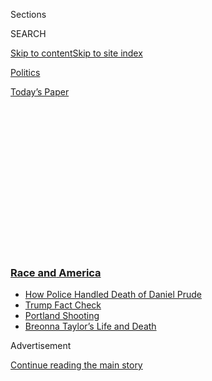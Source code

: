 <div id="app">

<div>

<div>

<div>

<div class="NYTAppHideMasthead css-1q2w90k e1suatyy0">

<div class="section css-ui9rw0 e1suatyy2">

<div class="css-eph4ug er09x8g0">

<div class="css-6n7j50">

</div>

<span class="css-1dv1kvn">Sections</span>

<div class="css-10488qs">

<span class="css-1dv1kvn">SEARCH</span>

</div>

[Skip to content](#site-content)[Skip to site
index](#site-index)

</div>

<div id="masthead-section-label" class="css-1wr3we4 eaxe0e00">

[Politics](https://www.nytimes3xbfgragh.onion/section/politics)

</div>

<div class="css-10698na e1huz5gh0">

</div>

</div>

<div id="masthead-bar-one" class="section hasLinks css-15hmgas e1csuq9d3">

<div class="css-uqyvli e1csuq9d0">

</div>

<div class="css-1uqjmks e1csuq9d1">

</div>

<div class="css-9e9ivx">

[](https://myaccount.nytimes3xbfgragh.onion/auth/login?response_type=cookie&client_id=vi)

</div>

<div class="css-1bvtpon e1csuq9d2">

[Today’s
Paper](https://www.nytimes3xbfgragh.onion/section/todayspaper)

</div>

</div>

</div>

</div>

<div data-aria-hidden="false">

<div id="site-content" data-role="main">

<div>

<div class="css-1aor85t" style="opacity:0.000000001;z-index:-1;visibility:hidden">

<div class="css-1hqnpie">

<div class="css-epjblv">

<span class="css-17xtcya">[Politics](/section/politics)</span><span class="css-x15j1o">|</span><span class="css-fwqvlz">Pence
and Harris Vie for Wisconsin as Trump Vents From the White
House</span>

</div>

<div class="css-k008qs">

<div class="css-1iwv8en">

<span class="css-18z7m18"></span>

<div>

</div>

</div>

<span class="css-1n6z4y">https://nyti.ms/328q6bj</span>

<div class="css-1705lsu">

<div class="css-4xjgmj">

<div class="css-4skfbu" data-role="toolbar" data-aria-label="Social Media Share buttons, Save button, and Comments Panel with current comment count" data-testid="share-tools">

  - 
  - 
  - 
  - 
    
    <div class="css-6n7j50">
    
    </div>

  - 

</div>

</div>

</div>

</div>

</div>

</div>

<div class="css-13pd83m">

<div class="css-l9svim">

### [<span class="css-pa1jbp"><span class="css-1rxm0ex">Race and</span><span class="css-1rxm0ex"> America</span></span>](https://www.nytimes3xbfgragh.onion/news-event/george-floyd-protests-minneapolis-new-york-los-angeles?name=styln-george-floyd&region=TOP_BANNER&block=storyline_menu_recirc&action=click&pgtype=Article&impression_id=184058b0-f1bb-11ea-acbc-41a7f42c3c41&variant=undefined)

  - <span class="css-ousu42">[How Police Handled Death of Daniel
    Prude](https://www.nytimes3xbfgragh.onion/2020/09/04/nyregion/rochester-police-daniel-prude.html?name=styln-george-floyd&region=TOP_BANNER&block=storyline_menu_recirc&action=click&pgtype=Article&impression_id=184058b1-f1bb-11ea-acbc-41a7f42c3c41&variant=undefined)</span>
  - <span class="css-ousu42">[Trump Fact
    Check](https://www.nytimes3xbfgragh.onion/2020/09/01/us/politics/trump-fact-check-protests.html?name=styln-george-floyd&region=TOP_BANNER&block=storyline_menu_recirc&action=click&pgtype=Article&impression_id=184058b2-f1bb-11ea-acbc-41a7f42c3c41&variant=undefined)</span>
  - <span class="css-ousu42">[Portland
    Shooting](https://www.nytimes3xbfgragh.onion/2020/08/30/us/portland-shooting-explained.html?name=styln-george-floyd&region=TOP_BANNER&block=storyline_menu_recirc&action=click&pgtype=Article&impression_id=184058b3-f1bb-11ea-acbc-41a7f42c3c41&variant=undefined)</span>
  - <span class="css-ousu42">[Breonna Taylor’s Life and
    Death](https://www.nytimes3xbfgragh.onion/2020/08/30/us/breonna-taylor-police-killing.html?name=styln-george-floyd&region=TOP_BANNER&block=storyline_menu_recirc&action=click&pgtype=Article&impression_id=184058b4-f1bb-11ea-acbc-41a7f42c3c41&variant=undefined)</span>

</div>

</div>

<div id="top-wrapper" class="css-1sy8kpn">

<div id="top-slug" class="css-l9onyx">

Advertisement

</div>

[Continue reading the main
story](#after-top)

<div class="ad top-wrapper" style="text-align:center;height:100%;display:block;min-height:250px">

<div id="top" class="place-ad" data-position="top" data-size-key="top">

</div>

</div>

<div id="after-top">

</div>

</div>

<div>

<div id="sponsor-wrapper" class="css-1hyfx7x">

<div id="sponsor-slug" class="css-19vbshk">

Supported by

</div>

[Continue reading the main
story](#after-sponsor)

<div id="sponsor" class="ad sponsor-wrapper" style="text-align:center;height:100%;display:block">

</div>

<div id="after-sponsor">

</div>

</div>

<div class="css-186x18t">

</div>

<div class="css-1vkm6nb ehdk2mb0">

# Pence and Harris Vie for Wisconsin as Trump Vents From the White House

</div>

The unofficial Labor Day kickoff to the fall campaign centered on
Pennsylvania and Wisconsin, two pivotal states for both the president
and Joseph R. Biden Jr.

<div class="css-79elbk" data-testid="photoviewer-wrapper">

<div class="css-z3e15g" data-testid="photoviewer-wrapper-hidden">

</div>

<div class="css-1a48zt4 ehw59r15" data-testid="photoviewer-children">

![<span class="css-16f3y1r e13ogyst0" data-aria-hidden="true">“We have
to get this done, I need your help in Milwaukee,” Senator Kamala Harris
told supporters in Wisconsin on Monday as she encouraged them to
participate in early voting. She visited a union training facility
earlier in the
day.</span><span class="css-cnj6d5 e1z0qqy90" itemprop="copyrightHolder"><span class="css-1ly73wi e1tej78p0">Credit...</span><span><span>Taylor
Glascock for The New York
Times</span></span></span>](https://static01.graylady3jvrrxbe.onion/images/2020/09/07/us/politics/07wisconsin1/merlin_176701158_e063c155-3c16-4053-88a7-974a5b6f4a5d-articleLarge.jpg?quality=75&auto=webp&disable=upscale)

</div>

</div>

<div class="css-18e8msd">

<div class="css-pdw9fk epjyd6m0">

<div class="css-1txwxcy ey68jwv0" data-aria-hidden="true">

[![Jonathan
Martin](https://static01.graylady3jvrrxbe.onion/images/2018/11/06/multimedia/author-jonathan-martin/author-jonathan-martin-thumbLarge.png
"Jonathan Martin")](https://www.nytimes3xbfgragh.onion/by/jonathan-martin)[![Alexander
Burns](https://static01.graylady3jvrrxbe.onion/images/2018/09/25/multimedia/author-alexander-burns/author-alexander-burns-thumbLarge-v2.png
"Alexander Burns")](https://www.nytimes3xbfgragh.onion/by/alexander-burns)

</div>

<div class="css-1baulvz">

By [<span class="css-1baulvz" itemprop="name">Jonathan
Martin</span>](https://www.nytimes3xbfgragh.onion/by/jonathan-martin)
and [<span class="css-1baulvz last-byline" itemprop="name">Alexander
Burns</span>](https://www.nytimes3xbfgragh.onion/by/alexander-burns)

</div>

</div>

  - Sept. 7,
    2020

  - 
    
    <div class="css-4xjgmj">
    
    <div class="css-d8bdto" data-role="toolbar" data-aria-label="Social Media Share buttons, Save button, and Comments Panel with current comment count" data-testid="share-tools">
    
      - 
      - 
      - 
      - 
        
        <div class="css-6n7j50">
        
        </div>
    
      - 
    
    </div>
    
    </div>

</div>

</div>

<div class="section meteredContent css-1r7ky0e" name="articleBody" itemprop="articleBody">

<div class="css-1fanzo5 StoryBodyCompanionColumn">

<div class="css-53u6y8">

LA CROSSE, Wis. — For a few hours, the unofficial Labor Day start to the
fall presidential campaign centered around Wisconsin, as Vice President
Mike Pence tried to poach Democrats in this Mississippi River town and
Senator Kamala Harris sought to rally the Democratic base in Milwaukee.

But their dueling events at opposite ends of this increasingly pivotal
state — as well as Joseph R. Biden’s visit to another battleground,
Pennsylvania — were soon overwhelmed by a force as strong as any
current: President Trump’s thirst for attention. ​

The only member of the two tickets not to be on the campaign trail
Monday, Mr. Trump abruptly called a White House news conference and then
used it to air a range of personal and political grievances. He called
his opponents names — Mr. Biden was a “stupid person” and Ms. Harris was
“not a competent person.” Yet more notable than his usual partisan
insults was his extraordinary attack on the country’s senior military
officials.

</div>

</div>

<div class="css-1fanzo5 StoryBodyCompanionColumn">

<div class="css-53u6y8">

Defending himself for a fifth straight day following a report in The
Atlantic that he ridiculed America’s war dead, Mr. Trump suggested the
accusations came from Pentagon leaders, whom he described as war
profiteers.

</div>

</div>

<div class="css-79elbk" data-testid="photoviewer-wrapper">

<div class="css-z3e15g" data-testid="photoviewer-wrapper-hidden">

</div>

<div class="css-1a48zt4 ehw59r15" data-testid="photoviewer-children">

![<span class="css-16f3y1r e13ogyst0" data-aria-hidden="true">While Vice
President Mike Pence and Ms. Harris were on the campaign trail,
President Trump abruptly called a White House news conference on Monday,
which he used to air a range of personal and political
grievances.</span><span class="css-cnj6d5 e1z0qqy90" itemprop="copyrightHolder"><span class="css-1ly73wi e1tej78p0">Credit...</span><span>Stefani
Reynolds for The New York
Times</span></span>](https://static01.graylady3jvrrxbe.onion/images/2020/09/07/us/politics/07wisconsin0/merlin_176699274_4853d282-1766-4f5c-a330-92f27c16a41c-articleLarge.jpg?quality=75&auto=webp&disable=upscale)

</div>

</div>

<div class="css-1fanzo5 StoryBodyCompanionColumn">

<div class="css-53u6y8">

“They want to do nothing but fight wars so that all of those wonderful
companies that make the bombs, that make the planes, that make
everything else, stay happy,” Mr. Trump said of the officers he
commands, making no mention of his own choice for defense secretary,
Mark T. Esper, who was an executive at the defense contractor Raytheon.

The broadside, coming after current and retired officers have been
notably quiet about claims that the president described those killed in
action as “losers,” only added more fuel to an explosive story line that
many Republicans want Mr. Trump to put behind him.

For the purposes of the campaign, Mr. Trump’s preoccupation with the
Atlantic article illustrated the limited value of the presidential bully
pulpit in the hands of a candidate unwilling to drive a focused message.

Monday, after all, was poised to showcase a showdown between Mr. Pence
and Ms. Harris, who were appearing together for the first time in the
same state on the same day.

</div>

</div>

<div class="css-1fanzo5 StoryBodyCompanionColumn">

<div class="css-53u6y8">

The vice president, joined by Labor Secretary Eugene Scalia, was hoping
to appeal to the white working-class voters along the state’s western
border who supported Democrats for a generation before helping tip the
state to Mr. Trump by less than a percentage point in 2016.

Standing before a group of employees at a regional utility company, Mr.
Pence trumpeted the administration’s work on behalf of dairy farmers,
claimed credit for the state’s booming economy before the coronavirus
crisis and repeatedly attacked Mr. Biden and Ms. Harris by name.

Noting that Ms. Harris was one of only 10 senators to oppose the
renegotiated North American free trade pact, because it did not do
enough to address climate change, the vice president argued that she had
put a “radical environmental agenda ahead of Wisconsin dairy and ahead
of Wisconsin power.”

Though the company they spoke at employs some union members, neither Mr.
Pence nor Mr. Scalia alluded to organized labor in their remarks, a
reflection of their roots on the right but a notable decision given Mr.
Trump’s strength in some union
households.

</div>

</div>

<div class="css-79elbk" data-testid="photoviewer-wrapper">

<div class="css-z3e15g" data-testid="photoviewer-wrapper-hidden">

</div>

<div class="css-1a48zt4 ehw59r15" data-testid="photoviewer-children">

<div class="css-1xdhyk6 erfvjey0">

<span class="css-1ly73wi e1tej78p0">Image</span>

<div class="css-zjzyr8">

<div data-testid="lazyimage-container" style="height:257.77777777777777px">

</div>

</div>

</div>

<span class="css-16f3y1r e13ogyst0" data-aria-hidden="true">Vice
President Mike Pence at a campaign event on Monday at the Dairyland
Power Cooperative Frank Linder Service Center in La Crosse,
Wis.</span><span class="css-cnj6d5 e1z0qqy90" itemprop="copyrightHolder"><span class="css-1ly73wi e1tej78p0">Credit...</span><span>Mark
Hoffman/Milwaukee Journal-Sentinel, via Associated Press</span></span>

</div>

</div>

<div class="css-1fanzo5 StoryBodyCompanionColumn">

<div class="css-53u6y8">

Mr. Pence used the start of his speech to claim that Mr. Biden would
perpetuate “policies that have literally led to violence in our major
American cities,” reprising the Republican attack line that Democrats
would preside over a dangerous, lawless nation.

Mr. Pence also scorned Mr. Biden for not criticizing Democratic mayors
or mentioning the far-left group Antifa by name in his condemnations of
violence.

</div>

</div>

<div class="css-1fanzo5 StoryBodyCompanionColumn">

<div class="css-53u6y8">

While he acknowledged that the use of force by law enforcement should be
“thoroughly investigated,” Mr. Pence did not refer to the police
shooting of Jacob Blake, instead focusing on the violent aftermath of
the shooting in Kenosha, Wis., much as Mr. Trump did in his visit there
last week.

In his own trip there last week, Mr. Biden met with the Blake family,
[as Ms. Harris
did](https://www.nytimes3xbfgragh.onion/live/2020/09/07/us/trump-vs-biden?action=click&module=Top%20Stories&pgtype=Homepage#in-her-first-stop-in-the-state-kamala-harris-met-privately-with-jacob-blakes-family)
Monday upon arriving in Milwaukee.

She also met with union workers as well as Black business owners and
pastors in the city, where Democratic turnout dipped four years ago and
aided Mr. Trump’s victory.

“We have to get this done, I need your help in Milwaukee,” Ms. Harris
told supporters lined up to greet her on the sidewalk, encouraging them
to participate in early voting.

Even before the events in Kenosha, the state’s evenly divided politics
and Mr. Trump’s need to keep his 2016 map largely intact were already
thrusting Wisconsin to the center of this year’s race.

After Hillary Clinton memorably failed to campaign here four years ago,
Mr. Biden last week chose Wisconsin as his first Midwestern campaign
stop after the Democratic convention, and he has assured local party
leaders that he will return regularly.

Desperate to keep Wisconsin in their column, local Republicans this
summer sought to put the rapper Kanye West on the state’s ballot in
hopes he could drain votes from Mr. Biden and make it easier for the
president to win with less than a majority, as Mr. Trump did four years
ago. But they were late filing paperwork for Mr. West and are now in
court appealing the decision to keep him off the ballot.

</div>

</div>

<div class="css-1fanzo5 StoryBodyCompanionColumn">

<div class="css-53u6y8">

More recently, as Mr. Pence demonstrated Monday, Republicans have tried
to elevate law-and-order issues to make up ground against Mr. Biden in
Wisconsin.

The former vice president has responded by airing a commercial, here and
in other swing states, that features footage from a speech he delivered
last week in Pittsburgh, in which he pointedly denounced violent
protests.

There’s no evidence yet that the effort to portray Mr. Biden as soft on
crime is cutting into his advantage: He has enjoyed a steady lead in
Wisconsin polls for months, including those taken in the aftermath of
the Kenosha
unrest.

</div>

</div>

<div class="css-79elbk" data-testid="photoviewer-wrapper">

<div class="css-z3e15g" data-testid="photoviewer-wrapper-hidden">

</div>

<div class="css-1a48zt4 ehw59r15" data-testid="photoviewer-children">

<div class="css-1xdhyk6 erfvjey0">

<span class="css-1ly73wi e1tej78p0">Image</span>

<div class="css-zjzyr8">

<div data-testid="lazyimage-container" style="height:257.77777777777777px">

</div>

</div>

</div>

<span class="css-16f3y1r e13ogyst0" data-aria-hidden="true">Onlookers
cheered for Ms. Harris in
Milwaukee.</span><span class="css-cnj6d5 e1z0qqy90" itemprop="copyrightHolder"><span class="css-1ly73wi e1tej78p0">Credit...</span><span>Taylor
Glascock for The New York Times</span></span>

</div>

</div>

<div class="css-1fanzo5 StoryBodyCompanionColumn">

<div class="css-53u6y8">

Comparing this election with the one in 2016, when third-party
candidates captured more than 6 percent of the vote [in
Wisconsin](https://www.nytimes3xbfgragh.onion/elections/2016/results/wisconsin)
and an unusually large number of voters said they were undecided in
final days of the election, Charles Franklin, a Marquette University
pollster, said the current race was far more stable.

“You’ve got a smaller third-party share and a smaller pool of people
still to break so that makes it less uncertain going into the last 60
days,” said Mr. Franklin, whose surveys show about half as many
undecided voters as he found four years ago.

Mr. Trump’s overall margin in Wisconsin four years ago was less than
23,000 votes, lower than the total number of votes cast for third-party
candidates in Milwaukee County alone that year.

</div>

</div>

<div class="css-1fanzo5 StoryBodyCompanionColumn">

<div class="css-53u6y8">

Still, the 2016 results and a similarly narrow win in 2018 by the
Democratic governor, Tony Evers, make clear that Wisconsin is poised to
have the sort of knife’s-edge race that characterized presidential
elections in the state before former President Barack Obama’s two
sizable victories.

A victory by Mr. Biden here would be a significant blow to Mr. Trump’s
Electoral College calculus. If the president were to hold every other
state he captured in 2016, he’d need to win at least one of three
crucial swing states to claim re-election: Michigan, Pennsylvania and
Wisconsin. With his campaign increasingly concerned about Michigan,
where it has cut its advertising, Wisconsin and Pennsylvania loom even
larger.

Not coincidentally, Pennsylvania is where Mr. Biden was on Labor Day.

His day reflected the traditional spirit of the holiday in Democratic
politics, minus the parade routes and union-hall gatherings where Mr.
Biden has been a fixture for decades. They were canceled this year
because of the pandemic.

At [a
stop](https://www.nytimes3xbfgragh.onion/live/2020/09/07/us/trump-vs-biden?action=click&module=Top%20Stories&pgtype=Homepage#biden-meets-with-union-workers-in-lancaster-pa)
in Lancaster, Pa., Mr. Biden promised that he would be “the best friend
labor has ever had in the White House” and criticized Mr. Trump for
treating the stock market as representative of the whole economy.

Later in the day, at a virtual event with Richard Trumka, the
A.F.L.-C.I.O. president, in Harrisburg, Mr. Biden attacked the president
for presiding over the huge job losses during the pandemic and promised
that his administration would “put people to work right away” with a
large-scale infrastructure program. Union members, he said, “deserve a
president who fights like the devil for
you.”

</div>

</div>

<div class="css-79elbk" data-testid="photoviewer-wrapper">

<div class="css-z3e15g" data-testid="photoviewer-wrapper-hidden">

</div>

<div class="css-1a48zt4 ehw59r15" data-testid="photoviewer-children">

<div class="css-1xdhyk6 erfvjey0">

<span class="css-1ly73wi e1tej78p0">Image</span>

<div class="css-zjzyr8">

<div data-testid="lazyimage-container" style="height:258.4222222222222px">

</div>

</div>

</div>

<span class="css-16f3y1r e13ogyst0" data-aria-hidden="true">Joseph R.
Biden Jr. met with union leaders on Monday at the Pennsylvania
A.F.L.-C.I.O. headquarters in Harrisburg,
Pa.</span><span class="css-cnj6d5 e1z0qqy90" itemprop="copyrightHolder"><span class="css-1ly73wi e1tej78p0">Credit...</span><span>Hannah
Yoon for The New York Times</span></span>

</div>

</div>

<div class="css-1fanzo5 StoryBodyCompanionColumn">

<div class="css-53u6y8">

But Mr. Biden, too, returned to the subject of Mr. Trump’s respect for
the military — “none of the veterans you know are losers,” he said — and
accused the president of failing to appreciate not only soldiers but
also a larger community of workers who believe in self-sacrifice.

</div>

</div>

<div class="css-1fanzo5 StoryBodyCompanionColumn">

<div class="css-53u6y8">

“He’ll never understand you,” Mr. Biden told the online audience of
union members, adding, “He’ll never understand our cops, our
firefighters.”  
  
Turning more personal, he used an interview with a Pennsylvania
television station to rebut Mr. Trump’s claims that was on the decline.
“Watch how I run up ramps and how he stumbles down ramps, OK?” Mr.
Biden said.  

At his news conference, Mr. Trump leveled attacks of his own against Mr.
Biden, often in scattershot terms.

  
And instead of focusing on Friday’s jobs report, which showed
unemployment falling, Mr. Trump vented about other topics.

He complained about mail-in ballots in the upcoming presidential
election, lamented that there was “no retribution” by local authorities
against acts of rioting, and litigated his past comments about American
troops after assailing Pentagon leaders.

Repeating his past denials of The Atlantic’s report, Mr. Trump said only
“an animal” would make the comments attributed to him. But he also
reiterated his low opinion of John McCain, former prisoner of war and
Republican senator who died in 2018.

“I was never a fan of John McCain,” the president said, accusing him of
supporting “endless wars” and circulating “the fake dirty
[dossier](https://www.nytimes3xbfgragh.onion/2020/07/25/us/politics/igor-danchenko-steele-dossier.html)”
about Mr. Trump.

“Am I supposed to say, what a wonderful guy?” the president asked.

</div>

</div>

<div>

</div>

</div>

<div>

</div>

<div>

</div>

<div>

</div>

<div>

<div id="bottom-wrapper" class="css-1ede5it">

<div id="bottom-slug" class="css-l9onyx">

Advertisement

</div>

[Continue reading the main
story](#after-bottom)

<div id="bottom" class="ad bottom-wrapper" style="text-align:center;height:100%;display:block;min-height:90px">

</div>

<div id="after-bottom">

</div>

</div>

</div>

</div>

</div>

## Site Index

<div>

</div>

## Site Information Navigation

  - [© <span>2020</span> <span>The New York Times
    Company</span>](https://help.nytimes3xbfgragh.onion/hc/en-us/articles/115014792127-Copyright-notice)

<!-- end list -->

  - [NYTCo](https://www.nytco.com/)
  - [Contact
    Us](https://help.nytimes3xbfgragh.onion/hc/en-us/articles/115015385887-Contact-Us)
  - [Work with us](https://www.nytco.com/careers/)
  - [Advertise](https://nytmediakit.com/)
  - [T Brand Studio](http://www.tbrandstudio.com/)
  - [Your Ad
    Choices](https://www.nytimes3xbfgragh.onion/privacy/cookie-policy#how-do-i-manage-trackers)
  - [Privacy](https://www.nytimes3xbfgragh.onion/privacy)
  - [Terms of
    Service](https://help.nytimes3xbfgragh.onion/hc/en-us/articles/115014893428-Terms-of-service)
  - [Terms of
    Sale](https://help.nytimes3xbfgragh.onion/hc/en-us/articles/115014893968-Terms-of-sale)
  - [Site
    Map](https://spiderbites.nytimes3xbfgragh.onion)
  - [Help](https://help.nytimes3xbfgragh.onion/hc/en-us)
  - [Subscriptions](https://www.nytimes3xbfgragh.onion/subscription?campaignId=37WXW)

</div>

</div>

</div>

</div>
